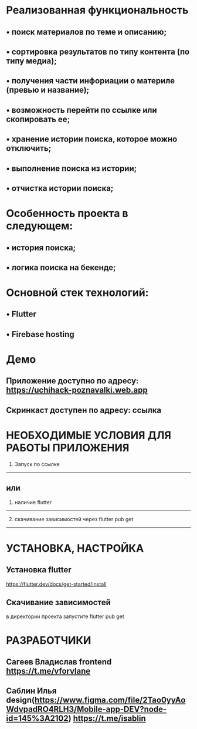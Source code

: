 # Реализованная функциональность
•	поиск материалов по теме и описанию;
---
•	сортировка результатов по типу контента (по типу медиа);
---
•	получения части инфориации о материле (превью и название);
---
•	возможность перейти по ссылке или скопировать ее;
---
•	хранение истории поиска, которое можно отключить;
---
•	выполнение поиска из истории;
---
•	отчистка истории поиска;
---
# Особенность проекта в следующем:
•	история поиска;
---
•	логика поиска на бекенде;
---
# Основной стек технологий:
•	Flutter
---
•	Firebase hosting
---
# Демо
Приложение доступно по адресу: https://uchihack-poznavalki.web.app
---
Скринкаст доступен по адресу: ссылка
---
# НЕОБХОДИМЫЕ УСЛОВИЯ ДЛЯ РАБОТЫ ПРИЛОЖЕНИЯ
1.	Запуск по ссылке
---
или
---
1.	наличие flutter
---	
2.	скачивание зависимостей через flutter pub get
---

# УСТАНОВКА, НАСТРОЙКА
Установка flutter
---
https://flutter.dev/docs/get-started/install

Скачивание зависимостей
---
в директории проекта запустите flutter pub get

# РАЗРАБОТЧИКИ
Сагеев Владислав frontend https://t.me/vforvlane
---
Саблин Илья design(https://www.figma.com/file/2Tao0yyAoWdvpadRO4RLH3/Mobile-app-DEV?node-id=145%3A2102) https://t.me/isablin
---
